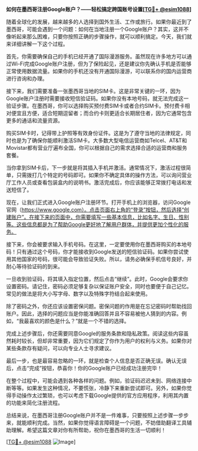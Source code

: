 **如何在墨西哥注册Google账户？——轻松搞定跨国账号设置[[TG💪+ @esim1088](https://t.me/s/esim1088)]**

随着全球化的发展，越来越多的人选择到国外生活、工作或旅行。如果你最近到了墨西哥，可能会遇到一个问题：如何在当地注册一个Google账户？其实，这并不像听起来那么困难，只要你按照正确的步骤操作，就可以顺利搞定。今天，我们就来详细讲解一下这个过程。

首先，你需要确保自己的手机已经开通了国际漫游服务。虽然现在许多地方可以通过Wi-Fi完成Google账户注册，但为了保险起见，还是建议你先确认手机是否能够正常使用数据流量。如果你的手机还没有开通国际漫游，可以联系你的国内运营商进行咨询和办理。

接下来，我们需要准备一张墨西哥当地的SIM卡。这是非常关键的一环，因为Google账户注册时需要接收短信验证码。如果你没有本地号码，就无法完成这一验证步骤。在墨西哥，你可以选择购买预付费SIM卡或者合约SIM卡。预付费卡相对便宜且方便，适合短期逗留者；而合约卡则更适合长期居住者，因为它通常包含更多的通话和流量资源。

购买SIM卡时，记得带上护照等有效身份证件。这是为了遵守当地的法律规定，同时也是为了确保你能顺利激活SIM卡。大多数大型电信运营商如Telcel、AT&T和Movistar都有营业厅遍布全国，你可以根据自己的需求选择合适的运营商和服务套餐。

当你拿到SIM卡后，下一步就是将其插入手机并激活。通常情况下，激活过程很简单，只需拨打几个特定的号码即可。如果你不确定具体的操作方法，可以询问营业厅工作人员或查看包装盒内的说明书。激活完成后，你应该能够正常拨打电话和发送短信了。

现在，让我们正式进入Google账户注册环节。打开手机上的浏览器，访问Google官网（https://www.google.com）。点击页面右上角的“登录”按钮，然后选择“创建账户”。在接下来的页面中，你需要填写一些基本信息，比如名字、生日、性别等。这些信息都是为了帮助Google更好地了解用户群体，并提供更加个性化的服务。

接下来，你会被要求输入手机号码。在这里，一定要使用你在墨西哥购买的本地号码！只有通过这个号码，你才能接收到Google发送的短信验证码。如果你尝试使用其他国家的号码，很可能会导致验证失败。所以，请务必确保手机信号良好，并耐心等待验证码的到来。

一旦收到验证码，将其填入指定位置，然后点击“继续”。此时，Google会要求你设置密码。请记住，密码必须足够复杂以保证账户安全，同时也要便于自己记忆。常见的做法是将大小写字母、数字以及特殊字符结合起来使用。

除了密码之外，你还应该设置密保问题。密保问题的作用是在忘记密码时帮助找回账户。因此，选择的问题应当是你能准确回答并且不容易被他人猜到的内容。例如，“我最喜欢的颜色是什么？”就是一个不错的选择。

完成上述步骤后，你还需要同意Google的服务条款和隐私政策。阅读这些内容虽然耗时较长，但却非常重要，因为它们规定了你作为用户的权利与义务。如果你对某些条款存有疑问，可以向专业人士寻求建议。

最后一步，也是最容易忽略的一环，就是检查个人信息是否正确无误。确认无误后，点击“完成”按钮，恭喜你！你的Google账户已经成功注册完毕！

在整个过程中，可能会遇到各种各样的问题。例如，验证码迟迟未到、网络连接中断等等。如果发生这种情况，不要慌张，冷静下来重新尝试即可。另外，如果你觉得手动操作太过繁琐，也可以考虑下载Google提供的官方应用程序，利用其内置的功能来简化注册流程。

总结来说，在墨西哥注册Google账户并不是一件难事，只要按照上述步骤一步步来，就能顺利完成。当然，如果你觉得语言障碍是一个问题，不妨借助翻译工具辅助理解。希望这篇文章对你有所帮助，祝你在墨西哥的生活一切顺利！

[[TG💪+ @esim1088](https://t.me/s/esim1088) ![Image](https://i.postimg.cc/4NQfJmqS/Snipaste-2025-05-13-00-14-12.png)]